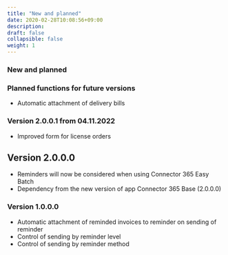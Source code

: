 ```yaml
---
title: "New and planned"
date: 2020-02-28T10:08:56+09:00
description: 
draft: false
collapsible: false
weight: 1
---
```


### New and planned

### Planned functions for future versions
- Automatic attachment of delivery bills

### Version 2.0.0.1 from 04.11.2022
 - Improved form for license orders

## Version 2.0.0.0
- Reminders will now be considered when using Connector 365 Easy Batch
- Dependency from the new version of app Connector 365 Base (2.0.0.0)

### Version 1.0.0.0
- Automatic attachment of reminded invoices to reminder on sending of reminder
- Control of sending by reminder level
- Control of sending by reminder method

